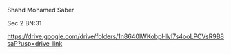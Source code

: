 Shahd Mohamed Saber

Sec:2   BN:31

https://drive.google.com/drive/folders/1n8640IWKobpHlyl7s4ooLPCVsR9B8saP?usp=drive_link
